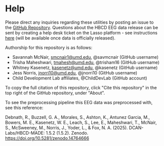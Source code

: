 # Help

Please direct any inquiries regarding these utilities by posting an issue to the [GitHub Repository](https://github.com/Child-Development-Lab/HBCD-EEG-Utilities/issues). Questions about the HBCD EEG data release can be sent by creating a help desk ticket on the Lasso platform - see instructions [here](https://docs.hbcdstudy.org/reportissue/) (will be available once data is officially released).

Authorship for this repository is as follows: 

- Savannah McNair, smcnair1@umd.edu, @savmcnair (GitHub username)
- Trisha Maheshwari, tmahesh@umd.edu, @trisham16 (GitHub username)
- Whitney Kasenetz, kasenetz@umd.edu, @kasenetz (GitHub username) 
- Jess Norris, jnorri10@umd.edu, @jnorri10 (GitHub username) 
- Child Development Lab affiliates, @ChildDevLab (GitHub account)

To copy the full citation of this repository, click "Cite this repository" in the top right of the GitHub repository, under "About".

To see the preprocessing pipeline this EEG data was preprocessed with, see this reference: 

Debnath, R., Buzzell, G. A., Morales, S., Ashton, K., Antunez Garcia, M., Bowers, M. E., Kasenetz, W. E., Leach, S., Lee, E., Maheshwari, T., McNair, S., McSweeney, M., Norris, J., Yoder, L., & Fox, N. A. (2025). DCAN-Labs/HBCD-MADE: 1.5.2 (1.5.2). Zenodo. https://doi.org/10.5281/zenodo.14764666